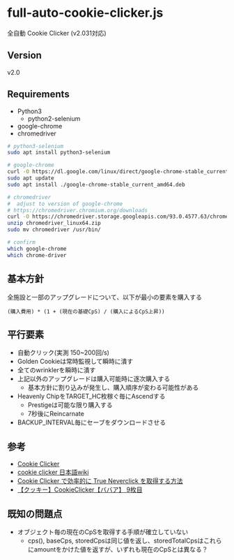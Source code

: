 
# full-auto-cookie-clicker.js

全自動 Cookie Clicker (v2.031対応)

## Version

v2.0

## Requirements

- Python3
    - python2-selenium
- google-chrome
- chromedriver

```sh
# python3-selenium
sudo apt install python3-selenium

# google-chrome
curl -O https://dl.google.com/linux/direct/google-chrome-stable_current_amd64.deb
sudo apt update
sudo apt install ./google-chrome-stable_current_amd64.deb

# chromedriver
#  adjust to version of google-chrome
# https://chromedriver.chromium.org/downloads
curl -O https://chromedriver.storage.googleapis.com/93.0.4577.63/chromedriver_linux64.zip
unzip chromedriver_linux64.zip
sudo mv chromedriver /usr/bin/

# confirm
which google-chrome
which chrome-driver
```

## 基本方針

全施設と一部のアップグレードについて、以下が最小の要素を購入する
```
(購入費用) * (1 + (現在の基礎CpS) / (購入によるCpS上昇))
```

## 平行要素

- 自動クリック(実測 150~200回/s)
- Golden Cookieは常時監視して瞬時に潰す
- 全てのwrinklerを瞬時に潰す
- 上記以外のアップグレードは購入可能時に逐次購入する
  - 基本方針に割り込みが発生し、購入順序が変わる可能性がある
- Heavenly ChipをTARGET_HC枚稼ぐ毎にAscendする
  - Prestigeは可能な限り購入する
  - 7秒後にReincarnate
- BACKUP_INTERVAL毎にセーブをダウンロードさせる

## 参考

- [Cookie Clicker](https://orteil.dashnet.org/cookieclicker/)
- [cookie clicker 日本語wiki](https://w.atwiki.jp/cookieclickerjpn/)
- [Cookie Clicker で効率的に True Neverclick を取得する方法](https://inuwara-note.hateblo.jp/entry/cookie-clicker-2)
- [【クッキー】CookieClicker【ババア】 9枚目](https://uni.5ch.net/test/read.cgi/gameswf/1380563429/275?v=pc)

## 既知の問題点

- オブジェクト毎の現在のCpSを取得する手順が確立していない
  - cps(), baseCps, storedCpsは同じ値を返し、storedTotalCpsはこれらにamountをかけた値を返すが、いずれも現在のCpSとは異なる？
